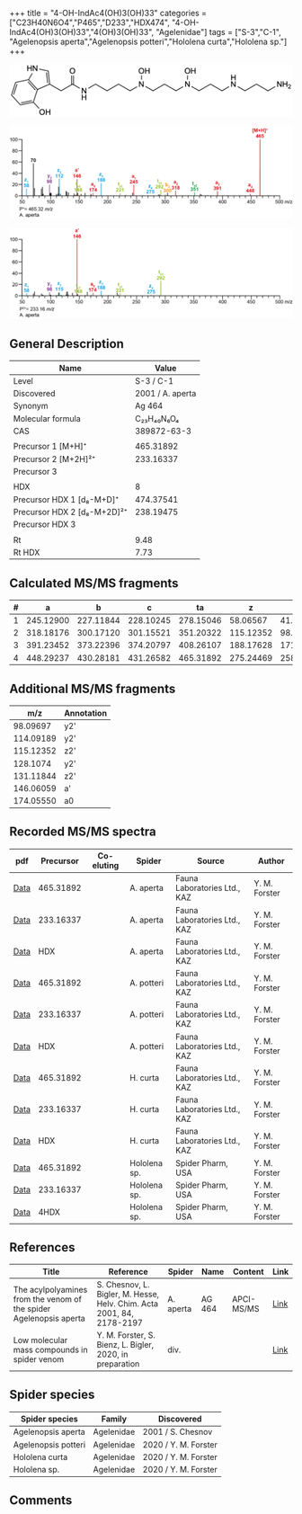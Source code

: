 +++
title = "4-OH-IndAc4(OH)3(OH)33"
categories = ["C23H40N6O4","P465","D233","HDX474",
"4-OH-IndAc4(OH)3(OH)33","4(OH)3(OH)33",
"Agelenidae"]
tags = ["S-3","C-1",
"Agelenopsis aperta","Agelenopsis potteri","Hololena curta","Hololena sp."]
+++

![](/img/4-OH-IndAc4(OH)3(OH)33.png)

![](/img_MSMS/465_4-OH-IndAc4(OH)3(OH)33_Aa.png?classes=border)

![](/img_MSMS/465_4-OH-IndAc4(OH)3(OH)33_Aa_2.png?classes=border)

## General Description

| Name                        | Value            |
|-----------------------------|------------------|
| Level                       | S-3 / C-1               |
| Discovered                  | 2001 / A. aperta |
| Synonym                     | Ag 464           |
| Molecular formula           | C₂₃H₄₀N₆O₄       |
| CAS                         | 389872-63-3      |
|                             |                  |
| Precursor 1 [M+H]⁺          | 465.31892        |
| Precursor 2 [M+2H]²⁺        | 233.16337        |
| Precursor 3                 |                  |
|                             |                  |
| HDX                         | 8                |
| Precursor HDX 1 [d₈-M+D]⁺   | 474.37541        |
| Precursor HDX 2 [d₈-M+2D]²⁺ | 238.19475        |
| Precursor HDX 3             |                  |
|                             |                  |
| Rt                          | 9.48             |
| Rt HDX                      | 7.73             |

## Calculated MS/MS fragments

| # | a         | b         | c         | ta        | z         | y         | tz        |
|---|-----------|-----------|-----------|-----------|-----------|-----------|-----------|
| 1 | 245.12900 | 227.11844 | 228.10245 | 278.15046 | 58.06567  | 41.03912  | 75.09222  |
| 2 | 318.18176 | 300.17120 | 301.15521 | 351.20322 | 115.12352 | 98.09697  | 148.14498 |
| 3 | 391.23452 | 373.22396 | 374.20797 | 408.26107 | 188.17628 | 171.14973 | 221.19774 |
| 4 | 448.29237 | 430.28181 | 431.26582 | 465.31892 | 275.24469 | 258.21814 | 292.27124 |

## Additional MS/MS fragments

| m/z       | Annotation |
|-----------|------------|
| 98.09697  | y2'        |
| 114.09189 | y2'        |
| 115.12352 | z2'        |
| 128.1074  | y2'        |
| 131.11844 | z2'        |
| 146.06059 | a'         |
| 174.05550 | a0         |

## Recorded MS/MS spectra

| pdf                                                         | Precursor | Co-eluting | Spider    | Source                       | Author        |
|-------------------------------------------------------------|-----------|------------|-----------|------------------------------|---------------|
| [Data](/pdf/A-aperta/465_4-OH-IndAc4(OH)3(OH)33_Aa.pdf)     | 465.31892 |            | A. aperta | Fauna Laboratories Ltd., KAZ | Y. M. Forster |
| [Data](/pdf/A-aperta/465_4-OH-IndAc4(OH)3(OH)33_Aa_2.pdf)   | 233.16337 |            | A. aperta | Fauna Laboratories Ltd., KAZ | Y. M. Forster |
| [Data](/pdf/A-aperta/465_4-OH-IndAc4(OH)3(OH)33_Aa_HDX.pdf) | HDX       |            | A. aperta | Fauna Laboratories Ltd., KAZ | Y. M. Forster |
| [Data](/pdf/A-potteri/465_4-OH-IndAc4(OH)3(OH)33_Ap.pdf) | 465.31892 |           | A. potteri | Fauna Laboratories Ltd., KAZ | Y. M. Forster |
| [Data](/pdf/A-potteri/465_4-OH-IndAc4(OH)3(OH)33_Ap_2.pdf) | 233.16337 |           | A. potteri | Fauna Laboratories Ltd., KAZ | Y. M. Forster |
| [Data](/pdf/A-potteri/465_4-OH-IndAc4(OH)3(OH)33_Ap_HDX.pdf) | HDX |           | A. potteri | Fauna Laboratories Ltd., KAZ | Y. M. Forster |
| [Data](/pdf/H-curta/465_4-OH-IndAc4(OH)3(OH)33_Hc.pdf) | 465.31892 |           | H. curta | Fauna Laboratories Ltd., KAZ | Y. M. Forster |
| [Data](/pdf/H-curta/465_4-OH-IndAc4(OH)3(OH)33_2_Hc.pdf) | 233.16337 |           | H. curta | Fauna Laboratories Ltd., KAZ | Y. M. Forster |
| [Data](/pdf/H-curta/465_4-OH-IndAc4(OH)3(OH)33_Hc_HDX.pdf) | HDX |           | H. curta | Fauna Laboratories Ltd., KAZ | Y. M. Forster |
| [Data](/pdf/Hololena-sp/465_4-OH-IndAc4(OH)3(OH)33_Ho-sp.pdf) | 465.31892 |           | Hololena sp. | Spider Pharm, USA | Y. M. Forster |
| [Data](/pdf/Hololena-sp/465_4-OH-IndAc4(OH)3(OH)33_Ho-sp_2.pdf) | 233.16337 |           | Hololena sp. | Spider Pharm, USA | Y. M. Forster |
| [Data](/pdf/Hololena-sp/465_4-OH-IndAc4(OH)3(OH)33_Ho-sp_HDX.pdf) | 4HDX |           | Hololena sp. | Spider Pharm, USA | Y. M. Forster |

## References

| Title                                                              | Reference                                                             | Spider    | Name   | Content    | Link                                                                                                                          |
|--------------------------------------------------------------------|-----------------------------------------------------------------------|-----------|--------|------------|-------------------------------------------------------------------------------------------------------------------------------|
| The acylpolyamines from the venom of the spider Agelenopsis aperta | S. Chesnov, L. Bigler, M. Hesse, Helv. Chim. Acta 2001, 84, 2178-2197 | A. aperta | AG 464 | APCI-MS/MS | [Link](https://onlinelibrary.wiley.com/doi/abs/10.1002/1522-2675%2820010815%2984%3A8%3C2178%3A%3AAID-HLCA2178%3E3.0.CO%3B2-N) |
| Low molecular mass compounds in spider venom      | Y. M. Forster, S. Bienz, L. Bigler, 2020, in preparation          | div.       |   |   | [Link](unknown) |

## Spider species

| Spider species     | Family     | Discovered        |
|--------------------|------------|-------------------|
| Agelenopsis aperta | Agelenidae | 2001 / S. Chesnov |
| Agelenopsis potteri | Agelenidae | 2020 / Y. M. Forster |
| Hololena curta | Agelenidae | 2020 / Y. M. Forster |
| Hololena sp. | Agelenidae | 2020 / Y. M. Forster |

## Comments